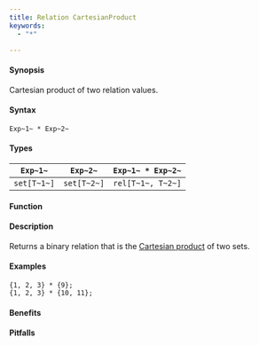 ```yaml
---
title: Relation CartesianProduct
keywords:
  - "*"

---
```


#### Synopsis

Cartesian product of two relation values.

#### Syntax

`Exp~1~ * Exp~2~`

#### Types


|`Exp~1~`      | `Exp~2~`     | `Exp~1~ * Exp~2~`   |
| --- | --- | --- |
| `set[T~1~]`  | `set[T~2~]`  | `rel[T~1~, T~2~]`   |


#### Function

#### Description

Returns a binary relation that is the [Cartesian product](http://en.wikipedia.org/wiki/Cartesian_product) of two sets.

#### Examples

```rascal-shell
{1, 2, 3} * {9};
{1, 2, 3} * {10, 11};
```

#### Benefits

#### Pitfalls

